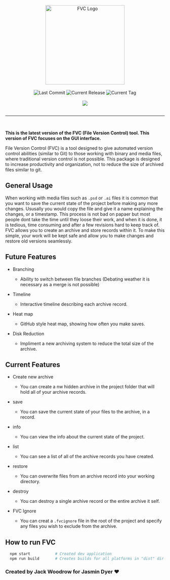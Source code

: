 
<div align="center">
  <img width="250px" alt="FVC Logo" src="https://raw.githubusercontent.com/jwoodrow99/fvc/main/build/icon.png"/>
</div>

<br/>

<div align="center">
  <img alt="Last Commit" src="https://img.shields.io/github/last-commit/jwoodrow99/fvc/develop?style=for-the-badge">
  <img alt="Current Release" src="https://img.shields.io/github/v/release/jwoodrow99/fvc?style=for-the-badge">
  <img alt="Current Tag" src="https://img.shields.io/github/v/tag/jwoodrow99/fvc?style=for-the-badge">
</div>

<br/>

<div align="center">
  <a href="https://circleci.com/gh/jwoodrow99/fvc"><img src="https://circleci.com/gh/jwoodrow99/fvc.svg?style=svg"></a>
</div>

<br/>
<hr/>
<br/>

**This is the latest version of the FVC (File Version Control) tool. This version of FVC focuses on the GUI interface.**

File Version Control (FVC) is a tool designed to give automated version control abilities (similar to Git) to those working with binary and media files, where traditional version control is not possible. This package is designed to increase productivity and organization, not to reduce the size of archived files similar to git.

## General Usage

When working with media files such as ``.psd`` or ``.ai`` files it is common that you want to save the current state of the project before making any more changes. Ususally you would copy the file and give it a name explaining the changes, or a timestamp. This process is not bad on papaer but most people dont take the time until they loose their work, and when it is done, it is tedious, time consuming and after a few revisions hard to keep track of. FVC allows you to create an archive and store records within it. To make this simple, your work will be kept safe and allow you to make changes and restore old versions seamlessly.

## Future Features

* Branching
  * Ability to switch between file branches (Debating weather it is necessary as a merge is not possible)

* Timeline
  * Interactive timeline describing each archive record.

* Heat map
  * GitHub style heat map, showing how often you make saves.

* Disk Reduction
  * Impliment a new archiving system to reduce the total size of the archive.

## Current Features

* Create new archive
  * You can create a nw hidden archive in the project folder that will hold all of your archive records.

* save
  * You can save the current state of your files to the archive, in a record.

* info
  * You can view the info about the current state of the project.

* list
  * You can see a list of all of the archive records you have created.

* restore
  * You can overwrite files from an archive record into your working directory.

* destroy
  * You can destroy a single archive record or the entire archive it self.

* FVC Ignore
  * You can creat a ``.fvcignore`` file in the root of the project and specify any files you wish to exclude from the archive.

## How to run FVC

``` bash
  npm start           # Created dev application
  npm run build       # Creates builds for all platforms in "dist" dir
```

### Created by Jack Woodrow for Jasmin Dyer ❤
